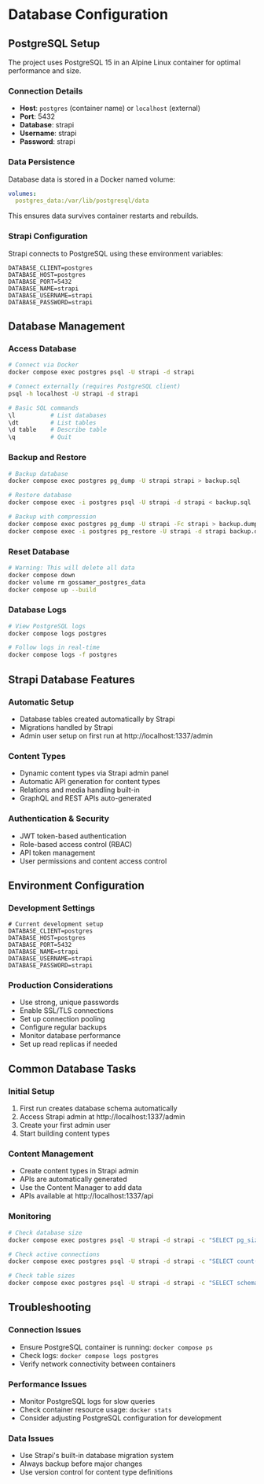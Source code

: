 # Database Configuration

## PostgreSQL Setup

The project uses PostgreSQL 15 in an Alpine Linux container for optimal performance and size.

### Connection Details
- **Host**: `postgres` (container name) or `localhost` (external)
- **Port**: 5432
- **Database**: strapi
- **Username**: strapi
- **Password**: strapi

### Data Persistence

Database data is stored in a Docker named volume:
```yaml
volumes:
  postgres_data:/var/lib/postgresql/data
```

This ensures data survives container restarts and rebuilds.

### Strapi Configuration

Strapi connects to PostgreSQL using these environment variables:
```env
DATABASE_CLIENT=postgres
DATABASE_HOST=postgres
DATABASE_PORT=5432
DATABASE_NAME=strapi
DATABASE_USERNAME=strapi
DATABASE_PASSWORD=strapi
```

## Database Management

### Access Database
```bash
# Connect via Docker
docker compose exec postgres psql -U strapi -d strapi

# Connect externally (requires PostgreSQL client)
psql -h localhost -U strapi -d strapi

# Basic SQL commands
\l          # List databases
\dt         # List tables
\d table    # Describe table
\q          # Quit
```

### Backup and Restore
```bash
# Backup database
docker compose exec postgres pg_dump -U strapi strapi > backup.sql

# Restore database
docker compose exec -i postgres psql -U strapi -d strapi < backup.sql

# Backup with compression
docker compose exec postgres pg_dump -U strapi -Fc strapi > backup.dump
docker compose exec -i postgres pg_restore -U strapi -d strapi backup.dump
```

### Reset Database
```bash
# Warning: This will delete all data
docker compose down
docker volume rm gossamer_postgres_data
docker compose up --build
```

### Database Logs
```bash
# View PostgreSQL logs
docker compose logs postgres

# Follow logs in real-time
docker compose logs -f postgres
```

## Strapi Database Features

### Automatic Setup
- Database tables created automatically by Strapi
- Migrations handled by Strapi
- Admin user setup on first run at http://localhost:1337/admin

### Content Types
- Dynamic content types via Strapi admin panel
- Automatic API generation for content types
- Relations and media handling built-in
- GraphQL and REST APIs auto-generated

### Authentication & Security
- JWT token-based authentication
- Role-based access control (RBAC)
- API token management
- User permissions and content access control

## Environment Configuration

### Development Settings
```env
# Current development setup
DATABASE_CLIENT=postgres
DATABASE_HOST=postgres
DATABASE_PORT=5432
DATABASE_NAME=strapi
DATABASE_USERNAME=strapi
DATABASE_PASSWORD=strapi
```

### Production Considerations
- Use strong, unique passwords
- Enable SSL/TLS connections
- Set up connection pooling
- Configure regular backups
- Monitor database performance
- Set up read replicas if needed

## Common Database Tasks

### Initial Setup
1. First run creates database schema automatically
2. Access Strapi admin at http://localhost:1337/admin
3. Create your first admin user
4. Start building content types

### Content Management
- Create content types in Strapi admin
- APIs are automatically generated
- Use the Content Manager to add data
- APIs available at http://localhost:1337/api

### Monitoring
```bash
# Check database size
docker compose exec postgres psql -U strapi -d strapi -c "SELECT pg_size_pretty(pg_database_size('strapi'));"

# Check active connections
docker compose exec postgres psql -U strapi -d strapi -c "SELECT count(*) FROM pg_stat_activity;"

# Check table sizes
docker compose exec postgres psql -U strapi -d strapi -c "SELECT schemaname,tablename,pg_size_pretty(pg_total_relation_size(schemaname||'.'||tablename)) as size FROM pg_tables ORDER BY pg_total_relation_size(schemaname||'.'||tablename) DESC;"
```

## Troubleshooting

### Connection Issues
- Ensure PostgreSQL container is running: `docker compose ps`
- Check logs: `docker compose logs postgres`
- Verify network connectivity between containers

### Performance Issues
- Monitor PostgreSQL logs for slow queries
- Check container resource usage: `docker stats`
- Consider adjusting PostgreSQL configuration for development

### Data Issues
- Use Strapi's built-in database migration system
- Always backup before major changes
- Use version control for content type definitions
